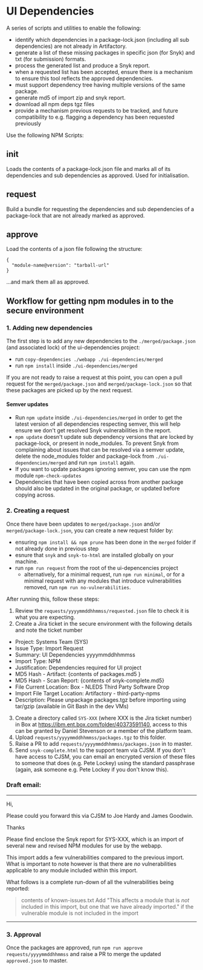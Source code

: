 # UI Dependencies

A series of scripts and utilities to enable the following:

- identify which dependencies in a package-lock.json (including all sub dependencies) are not already in Artifactory.
- generate a list of these missing packages in specific json (for Snyk) and txt (for submission) formats.
- process the generated list and produce a Snyk report.
- when a requested list has been accepted, ensure there is a mechanism to ensure this tool reflects the approved dependencies.
- must support dependency tree having multiple versions of the same package.
- generate md5 of import zip and snyk report.
- download all npm deps tgz files
- provide a mechanism previous requests to be tracked, and future compatibility to e.g. flagging a dependency has been requested previously

Use the following NPM Scripts:

## init <package-lock>

Loads the contents of a package-lock.json file and marks all of its dependencies and sub dependencies as approved. Used for initialisation.

## request <package-lock>

Build a bundle for requesting the dependencies and sub dependencies of a package-lock that are not already marked as approved.

## approve <module-list>

Load the contents of a json file following the structure:

```
{
  "module-name@version": "tarball-url"
}
```

...and mark them all as approved.

## Workflow for getting npm modules in to the secure environment

### 1. Adding new dependencies
The first step is to add any new dependencies to the `./merged/package.json` (and associated lock) of the ui-dependencies project:

- run `copy-dependencies ./webapp ./ui-dependencies/merged`
- run `npm install` inside `./ui-dependencies/merged`

If you are not ready to raise a request at this point, you can open a pull request for the `merged/package.json` and `merged/package-lock.json` so that these packages are picked up by the next request.

#### Semver updates

- Run `npm update` inside `./ui-dependencies/merged` in order to get the latest version of all dependencies respecting semver, this will help ensure we don't get resolved Snyk vulnerabilities in the report.
- `npm update` doesn't update sub dependency versions that are locked by package-lock, or present in node_modules. To prevent Snyk from complaining about issues that can be resolved via a semver update, delete the node_modules folder and package-lock from `./ui-dependencies/merged` and run `npm install` again.
- If you want to update packages ignoring semver, you can use the npm module `npm-check-updates`
- Dependencies that have been copied across from another package should also be updated in the original package, or updated before copying across.

### 2. Creating a request

Once there have been updates to `merged/package.json` and/or `merged/package-lock.json`, you can create a new request folder by:

- ensuring `npm install && npm prune` has been done in the `merged` folder if not already done in previous step
- esnure that `snyk` and `snyk-to-html` are installed globally on your machine.
- run `npm run request` from the root of the ui-depencencies project
  - alternatively, for a minimal request, run `npm run minimal`, or for a minimal request with any modules that introduce vulnerabilities removed, run `npm run no-vulnerabilities`.

After running this, follow these steps:

1. Review the `requests/yyyymmddhhmmss/requested.json` file to check it is what you are expecting.
2. Create a Jira ticket in the secure environment with the following details and note the ticket number
  - Project: Systems Team (SYS)
  - Issue Type: Import Request
  - Summary: UI Dependencies yyyymmddhhmmss
  - Import Type: NPM
  - Justification: Dependencies required for UI project
  - MD5 Hash - Artifact: {contents of packages.md5 }
  - MD5 Hash - Scan Report: {contents of snyk-complete.md5}
  - File Current Location: Box - NLEDS Third Party Software Drop
  - Import File Target Location: Artifactory - third-party-npms
  - Description: Please unpackage packages.tgz before importing using tar/gzip (available in Git Bash in the dev VMs)
3. Create a directory called `SYS-XXX` (where XXX is the Jira ticket number) in Box at https://ibm.ent.box.com/folder/40373591140, access to this can be granted by Daniel Stevenson or a member of the platform team.
4. Upload `requests/yyyymmddhhmmss/packages.tgz` to this folder.
5. Raise a PR to add `requests/yyyymmddhhmmss/packages.json` in to master.
6. Send `snyk-complete.html` to the support team via CJSM. If you don't have access to CJSM, you can email an encrypted version of these files to someone that does (e.g. Pete Lockey) using the standard passphrase (again, ask someone e.g. Pete Lockey if you don't know this).

### Draft email:

---

Hi,

Please could you forward this via CJSM to Joe Hardy and James Goodwin.

Thanks


Please find enclose the Snyk report for SYS-XXX, which is an import of several new and revised NPM modules for use by the webapp.

This import adds a few vulnerabilities compared to the previous import.  What is important to note however is that there are *no* vulnerabilities applicable to any module included within this import.

What follows is a complete run-down of all the vulnerabilities being reported:


>  contents of known-issues.txt
>  Add "This affects a module that is *not* included in this import, but one that we have already imported." if the vulnerable module is not included in the import


---



### 3. Approval

Once the packages are approved, run `npm run approve requests/yyyymmddhhmmss` and raise a PR to merge the updated `approved.json` to master.
